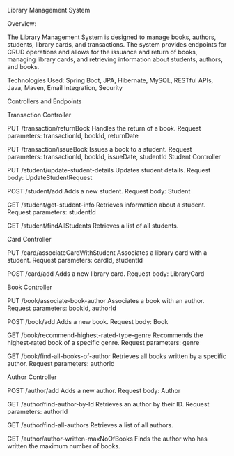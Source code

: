 Library Management System

Overview:

The Library Management System is designed to manage books, authors, students, library cards, and transactions. 
The system provides endpoints for CRUD operations and allows for the issuance and return of books, managing library cards, 
and retrieving information about students, authors, and books.

Technologies Used: Spring Boot, JPA, Hibernate, MySQL, RESTful APIs, Java, Maven, Email Integration, Security

Controllers and Endpoints

Transaction Controller

PUT /transaction/returnBook
Handles the return of a book.
Request parameters: transactionId, bookId, returnDate

PUT /transaction/issueBook
Issues a book to a student.
Request parameters: transactionId, bookId, issueDate, studentId
Student Controller

PUT /student/update-student-details
Updates student details.
Request body: UpdateStudentRequest

POST /student/add
Adds a new student.
Request body: Student

GET /student/get-student-info
Retrieves information about a student.
Request parameters: studentId

GET /student/findAllStudents
Retrieves a list of all students.

Card Controller

PUT /card/associateCardWithStudent
Associates a library card with a student.
Request parameters: cardId, studentId

POST /card/add
Adds a new library card.
Request body: LibraryCard

Book Controller

PUT /book/associate-book-author
Associates a book with an author.
Request parameters: bookId, authorId

POST /book/add
Adds a new book.
Request body: Book

GET /book/recommend-highest-rated-type-genre
Recommends the highest-rated book of a specific genre.
Request parameters: genre

GET /book/find-all-books-of-author
Retrieves all books written by a specific author.
Request parameters: authorId

Author Controller

POST /author/add
Adds a new author.
Request body: Author

GET /author/find-author-by-Id
Retrieves an author by their ID.
Request parameters: authorId

GET /author/find-all-authors
Retrieves a list of all authors.

GET /author/author-written-maxNoOfBooks
Finds the author who has written the maximum number of books.
